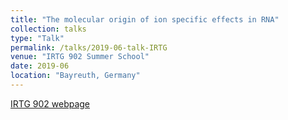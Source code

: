 ```yaml
---
title: "The molecular origin of ion specific effects in RNA"
collection: talks
type: "Talk"
permalink: /talks/2019-06-talk-IRTG
venue: "IRTG 902 Summer School"
date: 2019-06
location: "Bayreuth, Germany"
---
```


[IRTG 902 webpage](https://rna-research.de/)

